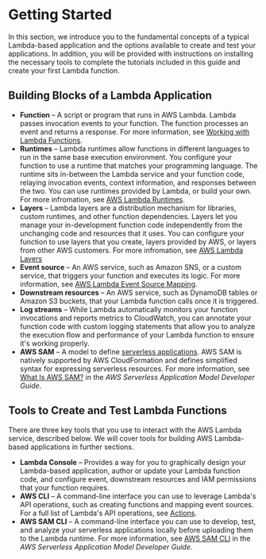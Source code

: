 # Getting Started<a name="getting-started"></a>

In this section, we introduce you to the fundamental concepts of a typical Lambda\-based application and the options available to create and test your applications\. In addition, you will be provided with instructions on installing the necessary tools to complete the tutorials included in this guide and create your first Lambda function\. 

## Building Blocks of a Lambda Application<a name="lambda-application-fundamentals"></a>
+ **Function** – A script or program that runs in AWS Lambda\. Lambda passes invocation events to your function\. The function processes an event and returns a response\. For more information, see [Working with Lambda Functions](lambda-introduction-function.md)\.
+ **Runtimes** – Lambda runtimes allow functions in different languages to run in the same base execution environment\. You configure your function to use a runtime that matches your programming language\. The runtime sits in\-between the Lambda service and your function code, relaying invocation events, context information, and responses between the two\. You can use runtimes provided by Lambda, or build your own\. For more infromation, see [AWS Lambda Runtimes](lambda-runtimes.md)\.
+ **Layers** – Lambda layers are a distribution mechanism for libraries, custom runtimes, and other function dependencies\. Layers let you manage your in\-development function code independently from the unchanging code and resources that it uses\. You can configure your function to use layers that you create, layers provided by AWS, or layers from other AWS customers\. For more infromation, see [AWS Lambda Layers](configuration-layers.md)
+ **Event source** – An AWS service, such as Amazon SNS, or a custom service, that triggers your function and executes its logic\. For more information, see [AWS Lambda Event Source Mapping](intro-invocation-modes.md)\.
+ **Downstream resources** – An AWS service, such as DynamoDB tables or Amazon S3 buckets, that your Lambda function calls once it is triggered\. 
+ **Log streams** – While Lambda automatically monitors your function invocations and reports metrics to CloudWatch, you can annotate your function code with custom logging statements that allow you to analyze the execution flow and performance of your Lambda function to ensure it's working properly\.
+ **AWS SAM** – A model to define [serverless applications](https://aws.amazon.com/serverless)\. AWS SAM is natively supported by AWS CloudFormation and defines simplified syntax for expressing serverless resources\. For more information, see [What Is AWS SAM?](https://docs.aws.amazon.com/serverless-application-model/latest/developerguide/) in the *AWS Serverless Application Model Developer Guide*\.

## Tools to Create and Test Lambda Functions<a name="lambda-application-tools"></a>

There are three key tools that you use to interact with the AWS Lambda service, described below\. We will cover tools for building AWS Lambda\-based applications in further sections\.
+ **Lambda Console** – Provides a way for you to graphically design your Lambda\-based application, author or update your Lambda function code, and configure event, downstream resources and IAM permissions that your function requires\.
+ **AWS CLI** – A command\-line interface you can use to leverage Lambda's API operations, such as creating functions and mapping event sources\. For a full list of Lambda's API operations, see [Actions](API_Operations.md)\.
+ **AWS SAM CLI** – A command\-line interface you can use to develop, test, and analyze your serverless applications locally before uploading them to the Lambda runtime\. For more information, see [ AWS SAM CLI](https://docs.aws.amazon.com/serverless-application-model/latest/developerguide/serverless-sam-reference.html#serverless-sam-cli) in the *AWS Serverless Application Model Developer Guide*\.